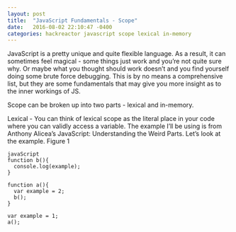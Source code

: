 ```yaml
---
layout: post
title:  "JavaScript Fundamentals - Scope"
date:   2016-08-02 22:10:47 -0400
categories: hackreactor javascript scope lexical in-memory
---
```


JavaScript is a pretty unique and quite flexible language. As a result, it can sometimes feel magical - some things just work and you’re not quite sure why. Or maybe what you thought should work doesn’t and you find yourself doing some brute force debugging. This is by no means a comprehensive list, but they are some fundamentals that may give you more insight as to the inner workings of JS.

Scope can be broken up into two parts - lexical and in-memory.

Lexical -
You can think of lexical scope as the literal place in your code where you can validly access a variable.  The example I’ll be using is from Anthony Alicea’s JavaScript: Understanding the Weird Parts. Let’s look at the example.
Figure 1
```
javaScript
function b(){
  console.log(example);
}

function a(){
  var example = 2;
  b();
}

var example = 1;
a();
```
